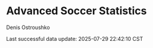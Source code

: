 # Advanced Soccer Statistics
Denis Ostroushko

<!-- gfm -->

Last successful data update: 2025-07-29 22:42:10 CST
